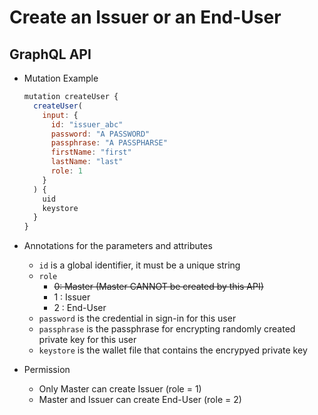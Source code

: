 # Create an Issuer or an End-User

## GraphQL API

- Mutation Example
  ```javascript
  mutation createUser {
    createUser(
      input: {
        id: "issuer_abc"
        password: "A PASSWORD"
        passphrase: "A PASSPHARSE"
        firstName: "first"
        lastName: "last"
        role: 1
      }
    ) {
      uid
      keystore
    }
  }
  ```

- Annotations for the parameters and attributes
  - `id` is a global identifier, it must be a unique string
  - `role`
    - ~~0: Master (Master CANNOT be created by this API)~~
    - 1 : Issuer
    - 2 : End-User
  - `password` is the credential in sign-in for this user
  - `passphrase` is the passphrase for encrypting randomly created private key for this user
  - `keystore` is the wallet file that contains the encrypyed private key

- Permission
  - Only Master can create Issuer (role = 1)
  - Master and Issuer can create End-User (role = 2)
